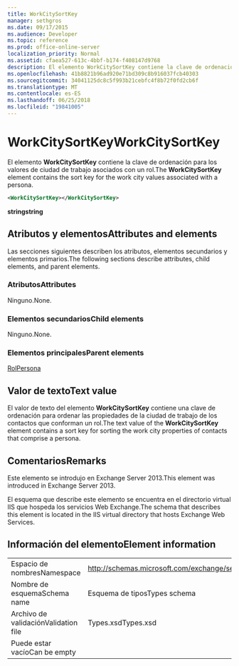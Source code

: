 ```yaml
---
title: WorkCitySortKey
manager: sethgros
ms.date: 09/17/2015
ms.audience: Developer
ms.topic: reference
ms.prod: office-online-server
localization_priority: Normal
ms.assetid: cfaea527-613c-4bbf-b174-f408147d9768
description: El elemento WorkCitySortKey contiene la clave de ordenación para los valores de ciudad de trabajo asociados con un rol.
ms.openlocfilehash: 41b8821b96ad920e71bd309c8b916037fcb40303
ms.sourcegitcommit: 34041125dc8c5f993b21cebfc4f8b72f0fd2cb6f
ms.translationtype: MT
ms.contentlocale: es-ES
ms.lasthandoff: 06/25/2018
ms.locfileid: "19841005"
---
```

# <a name="workcitysortkey"></a><span data-ttu-id="330de-103">WorkCitySortKey</span><span class="sxs-lookup"><span data-stu-id="330de-103">WorkCitySortKey</span></span>

<span data-ttu-id="330de-104">El elemento **WorkCitySortKey** contiene la clave de ordenación para los valores de ciudad de trabajo asociados con un rol.</span><span class="sxs-lookup"><span data-stu-id="330de-104">The **WorkCitySortKey** element contains the sort key for the work city values associated with a persona.</span></span> 
  
```XML
<WorkCitySortKey></WorkCitySortKey>
```

 <span data-ttu-id="330de-105">**string**</span><span class="sxs-lookup"><span data-stu-id="330de-105">**string**</span></span>
## <a name="attributes-and-elements"></a><span data-ttu-id="330de-106">Atributos y elementos</span><span class="sxs-lookup"><span data-stu-id="330de-106">Attributes and elements</span></span>

<span data-ttu-id="330de-107">Las secciones siguientes describen los atributos, elementos secundarios y elementos primarios.</span><span class="sxs-lookup"><span data-stu-id="330de-107">The following sections describe attributes, child elements, and parent elements.</span></span>
  
### <a name="attributes"></a><span data-ttu-id="330de-108">Atributos</span><span class="sxs-lookup"><span data-stu-id="330de-108">Attributes</span></span>

<span data-ttu-id="330de-109">Ninguno.</span><span class="sxs-lookup"><span data-stu-id="330de-109">None.</span></span>
  
### <a name="child-elements"></a><span data-ttu-id="330de-110">Elementos secundarios</span><span class="sxs-lookup"><span data-stu-id="330de-110">Child elements</span></span>

<span data-ttu-id="330de-111">Ninguno.</span><span class="sxs-lookup"><span data-stu-id="330de-111">None.</span></span>
  
### <a name="parent-elements"></a><span data-ttu-id="330de-112">Elementos principales</span><span class="sxs-lookup"><span data-stu-id="330de-112">Parent elements</span></span>

[<span data-ttu-id="330de-113">Rol</span><span class="sxs-lookup"><span data-stu-id="330de-113">Persona</span></span>](persona.md)
  
## <a name="text-value"></a><span data-ttu-id="330de-114">Valor de texto</span><span class="sxs-lookup"><span data-stu-id="330de-114">Text value</span></span>

<span data-ttu-id="330de-115">El valor de texto del elemento **WorkCitySortKey** contiene una clave de ordenación para ordenar las propiedades de la ciudad de trabajo de los contactos que conforman un rol.</span><span class="sxs-lookup"><span data-stu-id="330de-115">The text value of the **WorkCitySortKey** element contains a sort key for sorting the work city properties of contacts that comprise a persona.</span></span> 
  
## <a name="remarks"></a><span data-ttu-id="330de-116">Comentarios</span><span class="sxs-lookup"><span data-stu-id="330de-116">Remarks</span></span>

<span data-ttu-id="330de-117">Este elemento se introdujo en Exchange Server 2013.</span><span class="sxs-lookup"><span data-stu-id="330de-117">This element was introduced in Exchange Server 2013.</span></span>
  
<span data-ttu-id="330de-118">El esquema que describe este elemento se encuentra en el directorio virtual IIS que hospeda los servicios Web Exchange.</span><span class="sxs-lookup"><span data-stu-id="330de-118">The schema that describes this element is located in the IIS virtual directory that hosts Exchange Web Services.</span></span>
  
## <a name="element-information"></a><span data-ttu-id="330de-119">Información del elemento</span><span class="sxs-lookup"><span data-stu-id="330de-119">Element information</span></span>

|||
|:-----|:-----|
|<span data-ttu-id="330de-120">Espacio de nombres</span><span class="sxs-lookup"><span data-stu-id="330de-120">Namespace</span></span>  <br/> |http://schemas.microsoft.com/exchange/services/2006/types  <br/> |
|<span data-ttu-id="330de-121">Nombre de esquema</span><span class="sxs-lookup"><span data-stu-id="330de-121">Schema name</span></span>  <br/> |<span data-ttu-id="330de-122">Esquema de tipos</span><span class="sxs-lookup"><span data-stu-id="330de-122">Types schema</span></span>  <br/> |
|<span data-ttu-id="330de-123">Archivo de validación</span><span class="sxs-lookup"><span data-stu-id="330de-123">Validation file</span></span>  <br/> |<span data-ttu-id="330de-124">Types.xsd</span><span class="sxs-lookup"><span data-stu-id="330de-124">Types.xsd</span></span>  <br/> |
|<span data-ttu-id="330de-125">Puede estar vacío</span><span class="sxs-lookup"><span data-stu-id="330de-125">Can be empty</span></span>  <br/> ||
   

